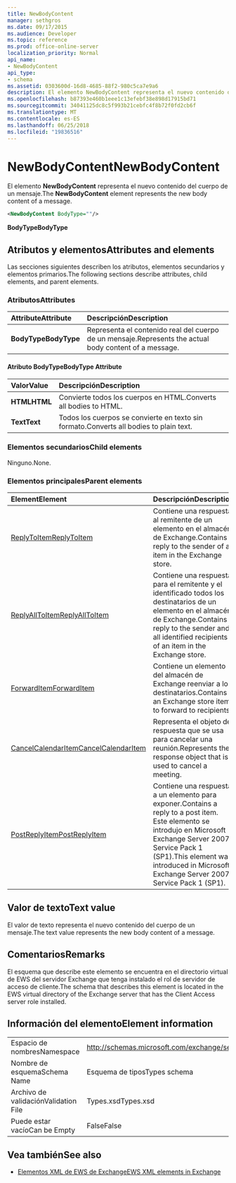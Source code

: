 ```yaml
---
title: NewBodyContent
manager: sethgros
ms.date: 09/17/2015
ms.audience: Developer
ms.topic: reference
ms.prod: office-online-server
localization_priority: Normal
api_name:
- NewBodyContent
api_type:
- schema
ms.assetid: 0303600d-16d8-4685-88f2-980c5ca7e9a6
description: El elemento NewBodyContent representa el nuevo contenido del cuerpo de un mensaje.
ms.openlocfilehash: b87393e460b1eee1c13efebf38e898d17915bd71
ms.sourcegitcommit: 34041125dc8c5f993b21cebfc4f8b72f0fd2cb6f
ms.translationtype: MT
ms.contentlocale: es-ES
ms.lasthandoff: 06/25/2018
ms.locfileid: "19836516"
---
```

# <a name="newbodycontent"></a><span data-ttu-id="f930f-103">NewBodyContent</span><span class="sxs-lookup"><span data-stu-id="f930f-103">NewBodyContent</span></span>

<span data-ttu-id="f930f-104">El elemento **NewBodyContent** representa el nuevo contenido del cuerpo de un mensaje.</span><span class="sxs-lookup"><span data-stu-id="f930f-104">The **NewBodyContent** element represents the new body content of a message.</span></span> 
  
```xml
<NewBodyContent BodyType=""/>
```

 <span data-ttu-id="f930f-105">**BodyType**</span><span class="sxs-lookup"><span data-stu-id="f930f-105">**BodyType**</span></span>
## <a name="attributes-and-elements"></a><span data-ttu-id="f930f-106">Atributos y elementos</span><span class="sxs-lookup"><span data-stu-id="f930f-106">Attributes and elements</span></span>

<span data-ttu-id="f930f-107">Las secciones siguientes describen los atributos, elementos secundarios y elementos primarios.</span><span class="sxs-lookup"><span data-stu-id="f930f-107">The following sections describe attributes, child elements, and parent elements.</span></span>
  
### <a name="attributes"></a><span data-ttu-id="f930f-108">Atributos</span><span class="sxs-lookup"><span data-stu-id="f930f-108">Attributes</span></span>

|<span data-ttu-id="f930f-109">**Attribute**</span><span class="sxs-lookup"><span data-stu-id="f930f-109">**Attribute**</span></span>|<span data-ttu-id="f930f-110">**Descripción**</span><span class="sxs-lookup"><span data-stu-id="f930f-110">**Description**</span></span>|
|:-----|:-----|
|<span data-ttu-id="f930f-111">**BodyType**</span><span class="sxs-lookup"><span data-stu-id="f930f-111">**BodyType**</span></span> <br/> |<span data-ttu-id="f930f-112">Representa el contenido real del cuerpo de un mensaje.</span><span class="sxs-lookup"><span data-stu-id="f930f-112">Represents the actual body content of a message.</span></span>  <br/> |
   
#### <a name="bodytype-attribute"></a><span data-ttu-id="f930f-113">Atributo BodyType</span><span class="sxs-lookup"><span data-stu-id="f930f-113">BodyType Attribute</span></span>

|<span data-ttu-id="f930f-114">**Valor**</span><span class="sxs-lookup"><span data-stu-id="f930f-114">**Value**</span></span>|<span data-ttu-id="f930f-115">**Descripción**</span><span class="sxs-lookup"><span data-stu-id="f930f-115">**Description**</span></span>|
|:-----|:-----|
|<span data-ttu-id="f930f-116">**HTML**</span><span class="sxs-lookup"><span data-stu-id="f930f-116">**HTML**</span></span> <br/> |<span data-ttu-id="f930f-117">Convierte todos los cuerpos en HTML.</span><span class="sxs-lookup"><span data-stu-id="f930f-117">Converts all bodies to HTML.</span></span>  <br/> |
|<span data-ttu-id="f930f-118">**Text**</span><span class="sxs-lookup"><span data-stu-id="f930f-118">**Text**</span></span> <br/> |<span data-ttu-id="f930f-119">Todos los cuerpos se convierte en texto sin formato.</span><span class="sxs-lookup"><span data-stu-id="f930f-119">Converts all bodies to plain text.</span></span>  <br/> |
   
### <a name="child-elements"></a><span data-ttu-id="f930f-120">Elementos secundarios</span><span class="sxs-lookup"><span data-stu-id="f930f-120">Child elements</span></span>

<span data-ttu-id="f930f-121">Ninguno.</span><span class="sxs-lookup"><span data-stu-id="f930f-121">None.</span></span>
  
### <a name="parent-elements"></a><span data-ttu-id="f930f-122">Elementos principales</span><span class="sxs-lookup"><span data-stu-id="f930f-122">Parent elements</span></span>

|<span data-ttu-id="f930f-123">**Element**</span><span class="sxs-lookup"><span data-stu-id="f930f-123">**Element**</span></span>|<span data-ttu-id="f930f-124">**Descripción**</span><span class="sxs-lookup"><span data-stu-id="f930f-124">**Description**</span></span>|
|:-----|:-----|
|[<span data-ttu-id="f930f-125">ReplyToItem</span><span class="sxs-lookup"><span data-stu-id="f930f-125">ReplyToItem</span></span>](replytoitem.md) <br/> |<span data-ttu-id="f930f-126">Contiene una respuesta al remitente de un elemento en el almacén de Exchange.</span><span class="sxs-lookup"><span data-stu-id="f930f-126">Contains a reply to the sender of an item in the Exchange store.</span></span>  <br/> |
|[<span data-ttu-id="f930f-127">ReplyAllToItem</span><span class="sxs-lookup"><span data-stu-id="f930f-127">ReplyAllToItem</span></span>](replyalltoitem.md) <br/> |<span data-ttu-id="f930f-128">Contiene una respuesta para el remitente y el identificado todos los destinatarios de un elemento en el almacén de Exchange.</span><span class="sxs-lookup"><span data-stu-id="f930f-128">Contains a reply to the sender and all identified recipients of an item in the Exchange store.</span></span>  <br/> |
|[<span data-ttu-id="f930f-129">ForwardItem</span><span class="sxs-lookup"><span data-stu-id="f930f-129">ForwardItem</span></span>](forwarditem.md) <br/> |<span data-ttu-id="f930f-130">Contiene un elemento del almacén de Exchange reenviar a los destinatarios.</span><span class="sxs-lookup"><span data-stu-id="f930f-130">Contains an Exchange store item to forward to recipients.</span></span>  <br/> |
|[<span data-ttu-id="f930f-131">CancelCalendarItem</span><span class="sxs-lookup"><span data-stu-id="f930f-131">CancelCalendarItem</span></span>](cancelcalendaritem.md) <br/> |<span data-ttu-id="f930f-132">Representa el objeto de respuesta que se usa para cancelar una reunión.</span><span class="sxs-lookup"><span data-stu-id="f930f-132">Represents the response object that is used to cancel a meeting.</span></span>  <br/> |
|[<span data-ttu-id="f930f-133">PostReplyItem</span><span class="sxs-lookup"><span data-stu-id="f930f-133">PostReplyItem</span></span>](postreplyitem.md) <br/> |<span data-ttu-id="f930f-134">Contiene una respuesta a un elemento para exponer.</span><span class="sxs-lookup"><span data-stu-id="f930f-134">Contains a reply to a post item.</span></span> <span data-ttu-id="f930f-135">Este elemento se introdujo en Microsoft Exchange Server 2007 Service Pack 1 (SP1).</span><span class="sxs-lookup"><span data-stu-id="f930f-135">This element was introduced in Microsoft Exchange Server 2007 Service Pack 1 (SP1).</span></span>  <br/> |
   
## <a name="text-value"></a><span data-ttu-id="f930f-136">Valor de texto</span><span class="sxs-lookup"><span data-stu-id="f930f-136">Text value</span></span>

<span data-ttu-id="f930f-137">El valor de texto representa el nuevo contenido del cuerpo de un mensaje.</span><span class="sxs-lookup"><span data-stu-id="f930f-137">The text value represents the new body content of a message.</span></span>
  
## <a name="remarks"></a><span data-ttu-id="f930f-138">Comentarios</span><span class="sxs-lookup"><span data-stu-id="f930f-138">Remarks</span></span>

<span data-ttu-id="f930f-139">El esquema que describe este elemento se encuentra en el directorio virtual de EWS del servidor Exchange que tenga instalado el rol de servidor de acceso de cliente.</span><span class="sxs-lookup"><span data-stu-id="f930f-139">The schema that describes this element is located in the EWS virtual directory of the Exchange server that has the Client Access server role installed.</span></span>
  
## <a name="element-information"></a><span data-ttu-id="f930f-140">Información del elemento</span><span class="sxs-lookup"><span data-stu-id="f930f-140">Element information</span></span>

|||
|:-----|:-----|
|<span data-ttu-id="f930f-141">Espacio de nombres</span><span class="sxs-lookup"><span data-stu-id="f930f-141">Namespace</span></span>  <br/> |http://schemas.microsoft.com/exchange/services/2006/types  <br/> |
|<span data-ttu-id="f930f-142">Nombre de esquema</span><span class="sxs-lookup"><span data-stu-id="f930f-142">Schema Name</span></span>  <br/> |<span data-ttu-id="f930f-143">Esquema de tipos</span><span class="sxs-lookup"><span data-stu-id="f930f-143">Types schema</span></span>  <br/> |
|<span data-ttu-id="f930f-144">Archivo de validación</span><span class="sxs-lookup"><span data-stu-id="f930f-144">Validation File</span></span>  <br/> |<span data-ttu-id="f930f-145">Types.xsd</span><span class="sxs-lookup"><span data-stu-id="f930f-145">Types.xsd</span></span>  <br/> |
|<span data-ttu-id="f930f-146">Puede estar vacío</span><span class="sxs-lookup"><span data-stu-id="f930f-146">Can be Empty</span></span>  <br/> |<span data-ttu-id="f930f-147">False</span><span class="sxs-lookup"><span data-stu-id="f930f-147">False</span></span>  <br/> |
   
## <a name="see-also"></a><span data-ttu-id="f930f-148">Vea también</span><span class="sxs-lookup"><span data-stu-id="f930f-148">See also</span></span>



- [<span data-ttu-id="f930f-149">Elementos XML de EWS de Exchange</span><span class="sxs-lookup"><span data-stu-id="f930f-149">EWS XML elements in Exchange</span></span>](ews-xml-elements-in-exchange.md)

